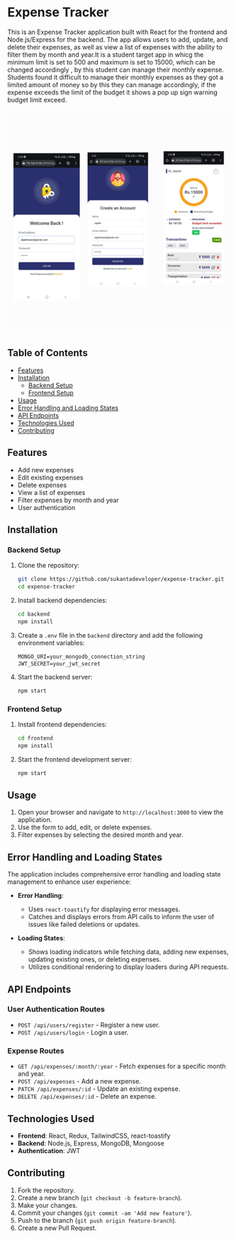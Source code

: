 # Expense Tracker

This is an Expense Tracker application built with React for the frontend and Node.js/Express for the backend. The app allows users to add, update, and delete their expenses, as well as view a list of expenses with the ability to filter them by month and year.It is a student target app in whicg the minimum limit is set to 500 and maximum is set to 15000, which can be changed accordingly , by this student can manage their monthly expense. Students found it difficult to manage their monthly expenses as they got a limited amount of money so by this they can manage accordingly, if the expense exceeds the limit of the budget it shows a pop up sign warning budget limit exceed.

 <img src="img 2077.jpg
  ">

## Table of Contents

- [Features](#features)
- [Installation](#installation)
  - [Backend Setup](#backend-setup)
  - [Frontend Setup](#frontend-setup)
- [Usage](#usage)
- [Error Handling and Loading States](#error-handling-and-loading-states)
- [API Endpoints](#api-endpoints)
- [Technologies Used](#technologies-used)
- [Contributing](#contributing)

## Features

- Add new expenses
- Edit existing expenses
- Delete expenses
- View a list of expenses
- Filter expenses by month and year
- User authentication

## Installation

### Backend Setup

1. Clone the repository:
    ```bash
    git clone https://github.com/sukantadeveloper/expense-tracker.git
    cd expense-tracker
    ```

2. Install backend dependencies:
    ```bash
    cd backend
    npm install
    ```

3. Create a `.env` file in the `backend` directory and add the following environment variables:
    ```plaintext
    MONGO_URI=your_mongodb_connection_string
    JWT_SECRET=your_jwt_secret
    ```

4. Start the backend server:
    ```bash
    npm start
    ```

### Frontend Setup

1. Install frontend dependencies:
    ```bash
    cd frontend
    npm install
    ```

2. Start the frontend development server:
    ```bash
    npm start
    ```

## Usage

1. Open your browser and navigate to `http://localhost:3000` to view the application.
2. Use the form to add, edit, or delete expenses.
3. Filter expenses by selecting the desired month and year.

## Error Handling and Loading States

The application includes comprehensive error handling and loading state management to enhance user experience:

- **Error Handling**: 
  - Uses `react-toastify` for displaying error messages.
  - Catches and displays errors from API calls to inform the user of issues like failed deletions or updates.

- **Loading States**:
  - Shows loading indicators while fetching data, adding new expenses, updating existing ones, or deleting expenses.
  - Utilizes conditional rendering to display loaders during API requests.



## API Endpoints

### User Authentication Routes

- `POST /api/users/register` - Register a new user.
- `POST /api/users/login` - Login a user.

### Expense Routes

- `GET /api/expenses/:month/:year` - Fetch expenses for a specific month and year.
- `POST /api/expenses` - Add a new expense.
- `PATCH /api/expenses/:id` - Update an existing expense.
- `DELETE /api/expenses/:id` - Delete an expense.

## Technologies Used

- **Frontend**: React, Redux, TailwindCSS, react-toastify
- **Backend**: Node.js, Express, MongoDB, Mongoose
- **Authentication**: JWT

## Contributing

1. Fork the repository.
2. Create a new branch (`git checkout -b feature-branch`).
3. Make your changes.
4. Commit your changes (`git commit -am 'Add new feature'`).
5. Push to the branch (`git push origin feature-branch`).
6. Create a new Pull Request.
